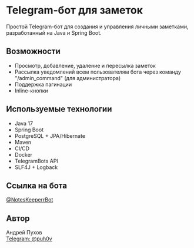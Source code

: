 # Telegram-бот для заметок 

Простой Telegram-бот для создания и управления личными заметками, разработанный на Java и Spring Boot.

##  Возможности 

- Просмотр, добавление, удаление и пересылка заметок
- Рассылка уведомлений всем пользователям бота через команду "/admin_command" (для администратора)
- Поддержка пагинации
- Inline-кнопки

## Используемые технологии 
 
- Java 17
- Spring Boot
- PostgreSQL + JPA/Hibernate
- Maven
- CI/CD
- Docker
- TelegramBots API
- SLF4J + Logback 

## Ссылка на бота

[@NotesKeeperrBot](https://t.me/NotesKeeperrBot)

## Автор

Андрей Пухов  
[Telegram: @puh0v](https://t.me/puh0v)
